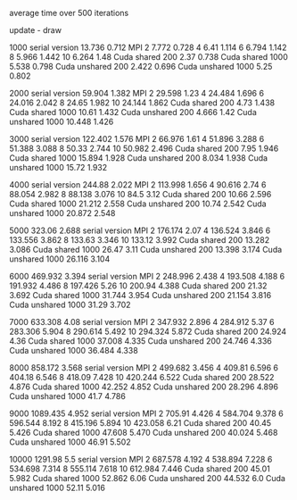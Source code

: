 average time over 500 iterations

update - draw

1000
serial version 13.736 0.712
MPI
    2 7.772 0.728
    4 6.41 1.114
    6 6.794 1.142
    8 5.966 1.442
    10 6.264 1.48
Cuda shared 200 2.37 0.738
Cuda shared 1000 5.538 0.798
Cuda unshared 200 2.422 0.696
Cuda unshared 1000 5.25 0.802


2000 
serial version 59.904 1.382
MPI
    2 29.598 1.23
    4 24.484 1.696
    6 24.016 2.042
    8 24.65 1.982
    10 24.144 1.862
Cuda shared 200 4.73 1.438
Cuda shared 1000 10.61 1.432
Cuda unshared 200 4.666 1.42
Cuda unshared 1000 10.448 1.426

3000
serial version 122.402 1.576
MPI
    2 66.976 1.61
    4 51.896 3.288
    6 51.388 3.088
    8 50.33 2.744
    10 50.982 2.496
Cuda shared 200 7.95 1.946
Cuda shared 1000 15.894 1.928
Cuda unshared 200 8.034 1.938
Cuda unshared 1000 15.72 1.932

4000 
serial version 244.88 2.022
MPI
    2 113.998 1.656
    4 90.616 2.74
    6 88.054 2.982
    8 88.138 3.076
    10 84.5 3.12
Cuda shared 200 10.66 2.596
Cuda shared 1000 21.212 2.558
Cuda unshared 200 10.74 2.542
Cuda unshared 1000 20.872 2.548

5000 323.06 2.688
serial version
MPI
    2 176.174 2.07
    4 136.524 3.846
    6 133.556 3.862
    8 133.63 3.346
    10 133.12 3.992
Cuda shared 200 13.282 3.086
Cuda shared 1000 26.47 3.11
Cuda unshared 200 13.398 3.174
Cuda unshared 1000 26.116 3.104

6000 469.932 3.394
serial version
MPI
    2 248.996 2.438
    4 193.508 4.188
    6 191.932 4.486
    8 197.426 5.26
    10 200.94 4.388
Cuda shared 200 21.32 3.692
Cuda shared 1000 31.744 3.954
Cuda unshared 200 21.154 3.816
Cuda unshared 1000 31.29 3.702

7000 633.308 4.08
serial version
MPI
    2 347.932 2.896
    4 284.912 5.37
    6 283.306 5.904
    8 290.614 5.492
    10 294.324 5.872
Cuda shared 200 24.924 4.36
Cuda shared 1000 37.008 4.335
Cuda unshared 200 24.746 4.336
Cuda unshared 1000 36.484 4.338

8000 858.172 3.568
serial version
MPI
    2 499.682 3.456
    4 409.81 6.596
    6 404.18 6.546
    8 418.09 7.428
    10 420.244 6.522
Cuda shared 200 28.522 4.876
Cuda shared 1000 42.252 4.852
Cuda unshared 200 28.296 4.896
Cuda unshared 1000 41.7 4.786

9000 1089.435 4.952
serial version
MPI
    2 705.91 4.426
    4 584.704 9.378
    6 596.544 8.192
    8 415.196 5.894
    10 423.058 6.21
Cuda shared 200 40.45 5.426
Cuda shared 1000 47.608 5.470
Cuda unshared 200 40.024 5.468
Cuda unshared 1000 46.91 5.502

10000 1291.98 5.5
serial version
MPI
    2 687.578 4.192
    4 538.894 7.228
    6 534.698 7.314
    8 555.114 7.618
    10 612.984 7.446
Cuda shared 200 45.01 5.982
Cuda shared 1000 52.862 6.06
Cuda unshared 200 44.532 6.0
Cuda unshared 1000 52.11 5.016
